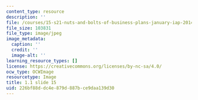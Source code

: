 ```yaml
---
content_type: resource
description: ''
file: /courses/15-s21-nuts-and-bolts-of-business-plans-january-iap-2014/226bf88ddc4e879d887bce9daa139d30_Slide15.JPG
file_size: 103831
file_type: image/jpeg
image_metadata:
  caption: ''
  credit: ''
  image-alt: ''
learning_resource_types: []
license: https://creativecommons.org/licenses/by-nc-sa/4.0/
ocw_type: OCWImage
resourcetype: Image
title: 1.1 slide 15
uid: 226bf88d-dc4e-879d-887b-ce9daa139d30
---
```

